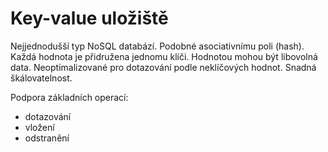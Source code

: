 # Key-value uložiště
Nejjednodušší typ NoSQL databází. Podobné asociativnímu poli (hash). Každá hodnota je přidružena jednomu klíči. Hodnotou mohou být libovolná data. Neoptimalizované pro dotazování podle neklíčových hodnot. Snadná škálovatelnost.

Podpora základních operací:
- dotazování
- vložení
- odstranění